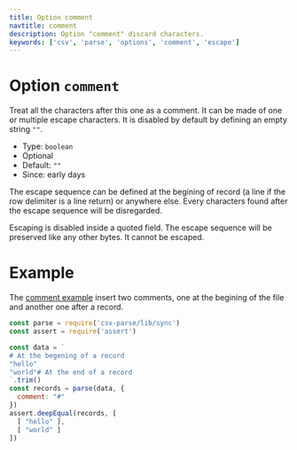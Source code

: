 ```yaml
---
title: Option comment
navtitle: comment
description: Option "comment" discard characters.
keywords: ['csv', 'parse', 'options', 'comment', 'escape']
---
```


# Option `comment`

Treat all the characters after this one as a comment. It can be made of one or multiple escape characters. It is disabled by default by defining an empty string `""`.

* Type: `boolean`
* Optional
* Default: `""`
* Since: early days

The escape sequence can be defined at the begining of record (a line if the row delimiter is a line return) or anywhere else. Every characters found after the escape sequence will be disregarded.

Escaping is disabled inside a quoted field. The escape sequence will be preserved like any other bytes. It cannot be escaped.

# Example

The [comment example](https://github.com/adaltas/node-csv-parse/blob/master/samples/option.comment.js) insert two comments, one at the begining of the file and another one after a record.

```js
const parse = require('csv-parse/lib/sync')
const assert = require('assert')

const data = `
# At the begening of a record
"hello"
"world"# At the end of a record
`.trim()
const records = parse(data, {
  comment: "#"
})
assert.deepEqual(records, [
  [ "hello" ],
  [ "world" ]
])
```
